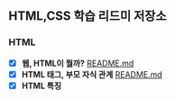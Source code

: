 ## HTML,CSS 학습 리드미 저장소 


### HTML
- [x] **웹, HTML이 뭘까?** [README.md](https://github.com/dhwjdgh1122/front-end/blob/main/html01/html-web.md)
- [x] **HTML 태그, 부모 자식 관계** [README.md](https://github.com/dhwjdgh1122/front-end/blob/main/html02/html-tag.md)
- [x] **HTML 특징**